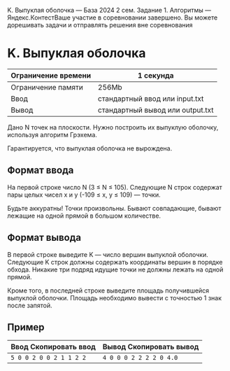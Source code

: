 K. Выпуклая оболочка — База 2024 2 сем. Задание 1. Алгоритмы — Яндекс.КонтестВаше участие в соревновании завершено. Вы можете дорешивать задачи и отправлять решения вне соревнования

# K. Выпуклая оболочка

| Ограничение времени | 1 секунда |
| --- | --- |
| Ограничение памяти | 256Mb |
| Ввод | стандартный ввод или input.txt |
| Вывод | стандартный вывод или output.txt |

Дано N точек на плоскости. Нужно построить их выпуклую оболочку, используя алгоритм Грэхема.

Гарантируется, что выпуклая оболочка не вырождена.

## Формат ввода

На первой строке число N (3 ≤ N ≤ 105). Следующие N строк содержат пары целых чисел x и y (-109 ≤ x, y ≤ 109) — точки.

Будьте аккуратны! Точки произвольны. Бывают совпадающие, бывают лежащие на одной прямой в большом количестве.

## Формат вывода

В первой строке выведите K — число вершин выпуклой оболочки. Следующие K строк должны содержать координаты вершин в порядке обхода. Никакие три подряд идущие точки не должны лежать на одной прямой.

Кроме того, в последней строке выведите площадь получившейся выпуклой оболочки. Площадь необходимо вывести c точностью 1 знак
после запятой.

## Пример

| Ввод Скопировать ввод | Вывод Скопировать вывод |
| --- | --- |
| `5 0 0 2 0 0 2 1 1 2 2 ` | `4 0 0 0 2 2 2 2 0 4.0 ` |

